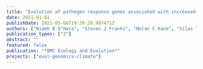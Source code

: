 ```yaml
---
title: "Evolution of pathogen response genes associated with increased disease susceptibility during adaptation to an extreme drought in a Brassica rapa plant population"
date: 2021-01-01
publishDate: 2021-05-06T19:26:28.907471Z
authors: ["Niamh B O’Hara", "Steven J Franks", "Nolan C Kane", "Silas Tittes", "Joshua S Rest"]
publication_types: ["2"]
abstract: ""
featured: false
publication: "*BMC Ecology and Evolution*"
projects: ["evol-genomics-climate"] 
---
```


